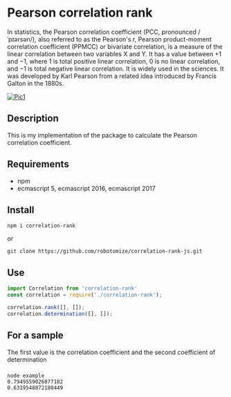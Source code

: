 # Pearson correlation rank

In statistics, the Pearson correlation coefficient (PCC, pronounced /ˈpɪərsən/), also referred to as the Pearson's r, Pearson product-moment correlation coefficient (PPMCC) or bivariate correlation, is a measure of the linear correlation between two variables X and Y. It has a value between +1 and −1, where 1 is total positive linear correlation, 0 is no linear correlation, and −1 is total negative linear correlation. It is widely used in the sciences. It was developed by Karl Pearson from a related idea introduced by Francis Galton in the 1880s.

[![Pic1](https://wikimedia.org/api/rest_v1/media/math/render/svg/bd1ccc2979b0fd1c1aec96e386f686ae874f9ec0)](https://github.com/robotomize/fujes)

## Description
This is my implementation of the package to calculate the Pearson correlation coefficient.

## Requirements
* npm
* ecmascript 5, ecmascript 2016, ecmascript 2017

## Install
```
npm i correlation-rank
```
or
```
git clone https://github.com/robotomize/correlation-rank-js.git 
```

## Use
```js
import Correlation from 'correlation-rank'
const correlation = require('./correlation-rank');

correlation.rank([], []);
correlation.determination([], []);
```

## For a sample
The first value is the correlation coefficient and the second coefficient of determination

### 
```
node example
0.7949559026877182
0.6319548872180449
```

